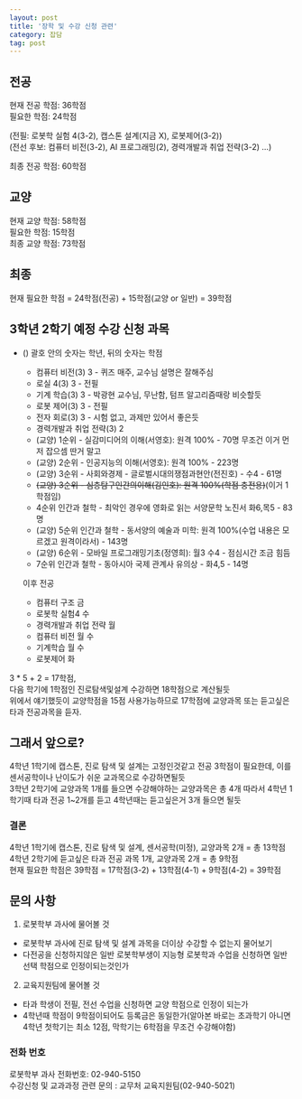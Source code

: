 ```yaml
---
layout: post
title: '장학 및 수강 신청 관련'
category: 잡담
tag: post
---
```

## 전공
현재 전공 학점: 36학점  
필요한 학점: 24학점  


(전필: 로봇학 실험 4(3-2), 캡스톤 설계(지금 X), 로봇제어(3-2))  
(전선 후보: 컴퓨터 비전(3-2), AI 프로그래밍(2), 경력개발과 취업 전략(3-2) ...)  

최종 전공 학점: 60학점

## 교양
현재 교양 학점: 58학점  
필요한 학점: 15학점  
최종 교양 학점: 73학점  

## 최종
현재 필요한 학점 = 24학점(전공) + 15학점(교양 or 일반) = 39학점

## 3학년 2학기 예정 수강 신청 과목
* () 괄호 안의 숫자는 학년, 뒤의 숫자는 학점  

  + 컴퓨터 비전(3) 3 - 퀴즈 매주, 교수님 설명은 잘해주심
  + 로실 4(3) 3 - 전필
  + 기계 학습(3) 3 - 박광현 교수님, 무난함, 텀프 알고리즘때랑 비슷할듯
  + 로봇 제어(3) 3 - 전필
  + 전자 회로(3) 3 - 시험 없고, 과제만 있어서 좋은듯
  + 경력개발과 취업 전략(3) 2
  + (교양) 1순위 - 실감미디어의 이해(서영호): 원격 100% - 70명 무조건 이거 먼저 잡으셈 딴거 말고
  + (교양) 2순위 - 인공지능의 이해(서영호): 원격 100% - 223명
  + (교양) 3순위 - 사회와경제 - 글로벌시대의쟁점과현안(전진호) - 수4 - 61명
  + ~~(교양) 3순위 - 심층탐구인간의이해(김인호): 원격 100%(학점 충전용)~~(이거 1학점임)
  +  4순위 인간과 철학 - 최악인 경우에 영화로 읽는 서양문학 노진서 화6,목5 - 83명
  +  (교양) 5순위 인간과 철학 - 동서양의 예술과 미학: 원격 100%(수업 내용은 모르겠고 원격이라서) - 143명
  + (교양) 6순위 - 모바일 프로그래밍기초(정영희): 월3 수4 - 점심시간 조금 힘듬
  + 7순위 인간과 철학 - 동아시아 국제 관계사 유의상 - 화4,5 - 14명
  
  이후 전공
  + 컴퓨터 구조 금
  + 로봇학 실험4 수
  + 경력개발과 취업 전략 월
  + 컴퓨터 비전 월 수
  + 기계학습 월 수
  + 로봇제어 화 

3 * 5 + 2 = 17학점,  
다음 학기에 1학점인 진로탐색및설계 수강하면 18학점으로 계산될듯  
위에서 얘기했듯이 교양학점을 15점 사용가능하므로 17학점에 교양과목 또는 듣고싶은 타과 전공과목을 듣자.

## 그래서 앞으로?
4학년 1학기에 캡스톤, 진로 탐색 및 설계는 고정인것같고 전공 3학점이 필요한데, 이를 센서공학이나 난이도가 쉬운 교과목으로 수강하면될듯  
3학년 2학기에 교양과목 1개를 들으면 수강해야하는 교양과목은 총 4개 따라서 4학년 1학기때 타과 전공 1~2개를 듣고 4학년때는 듣고싶은거 3개 들으면 될듯

### 결론   
4학년 1학기에 캡스톤, 진로 탐색 및 설계, 센서공학(미정), 교양과목 2개 = 총 13학점  
4학년 2학기에 듣고싶은 타과 전공 과목 1개, 교양과목 2개 = 총 9학점  
현재 필요한 학점은 39학점 = 17학점(3-2) + 13학점(4-1) + 9학점(4-2) = 39학점



## 문의 사항

1. 로봇학부 과사에 물어볼 것
  * 로봇학부 과사에 진로 탐색 및 설계 과목을 더이상 수강할 수 없는지 물어보기
  * 다전공을 신청하지않은 일반 로봇학부생이 지능형 로봇학과 수업을 신청하면 일반선택 학점으로 인정이되는것인가

2. 교육지원팀에 물어볼 것
  * 타과 학생이 전필, 전선 수업을 신청하면 교양 학점으로 인정이 되는가
  * 4학년때 학점이 9학점이되어도 등록금은 동일한가(알아본 바로는 초과학기 아니면 4학년 첫학기는 최소 12점, 막학기는 6학점을 무조건 수강해야함)





### 전화 번호
로봇학부 과사 전화번호: 02-940-5150  
수강신청 및 교과과정 관련 문의 : 교무처 교육지원팀(02-940-5021)

